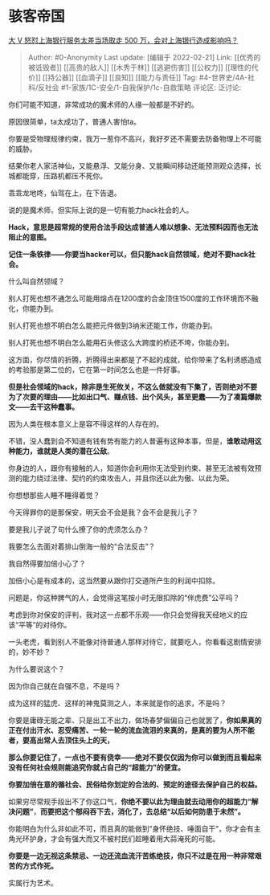 # 骇客帝国
[大 V 怒怼上海银行服务太差当场取走 500 万，会对上海银行造成影响吗？](https://www.zhihu.com/question/492833689/answer/2351268903)

> Author: #0-Anonymity
> Last update: [编辑于 2022-02-21]
> Link: [[优秀的被诋毁者]] [[高贵的敌人]] [[木秀于林]] [[逃避伤害]] [[公权力]] [[理性的代价]] [[持公器]] [[血滴子]] [[良知]] [[能力与责任]]
> Tag: #4-世界史/4A-社科/反社会 #1-家族/1C-安全/1-自我保护/1c-自救策略
> 评论区:
> 泛讨论:

你们可能不知道，非常成功的魔术师的人缘一般都是不好的。

原因很简单，ta太成功了，普通人害怕ta。

你要是受物理规律约束，我万一惹你不高兴，我好歹还不需要去防备物理上不可能的威胁。

结果你老人家活神仙，又能悬浮、又能分身、又能瞬间移动还能预测观众选择，长城都能穿，压路机都压不死你。

乖乖龙地咚，仙驾在上，在下告退。

说的是魔术师，但实际上说的是一切有能力hack社会的人。

**Hack，意思是超常规的使用合法手段达成普通人难以想象、无法预料因而也无法阻止的意图。**

**记住一条铁律——你要当hacker可以，但只能hack自然领域，绝对不要hack社会。**

什么叫自然领域？

别人打死也想不通怎么可能用熔点在1200度的合金顶住1500度的工作环境而不融化，你能办到。

别人打死也想不明白怎么能把元件做到3纳米还能工作，你能办到。

别人打死也想不明白怎么能用石头修这么大跨度的桥还不垮，你能办到。

这方面，你尽情的折腾，折腾得出来都是了不起的成就，给你带来了名利诱惑造成的考验那是第二位的，它在第一时间怎么也是一件好事。

**但是社会领域的hack，除非是生死攸关，不这么做就没有下集了，否则绝对不要为了次要的理由——比如出口气、赚点钱、出个风头，甚至更蠢——为了凑篇爆款文——去干这种蠢事。**

因为人类在根本意义上是容不得这样的人存在的。

不错，没人蠢到会不知道有钱有势有能力的人普遍有这种本事，但是，**谁敢动用这种能力，谁就是人类的潜在公敌**。

你身边的人，跟你有接触的人，知道你会利用你无法受到约束、甚至无法被有效预测的能力绕过法律、契约的约束攻击人，并且你还以此为傲、以此为荣。

你想想那些人睡不睡得着觉？

今天得罪你的是那保安，明天会不会是我？会不会是我儿子？

要是我儿子说了句什么撩了你的虎须怎么办？

我要怎么去面对着排山倒海一般的“合法反击”？

我自然得要加倍小心了？

加倍小心是有成本的，这当然要从跟你打交道所产生的利润中扣除。

问题是，你这种脾气的人，会觉得这笔按小时无限扣除的“伴虎费”公平吗？

考虑到你对保安的评判，我对这一点都不乐观——你只会觉得我天经地义的应该“平等”的对待你。

一头老虎，看到别人不能像对待普通人那样对待它，就要吃人，你看看这剧情安排的，妙不妙？

为什么要说这个？

因为你自己就在自强不息，不是吗？

成为这样的猛虎、这样的神鬼莫测之人，本来就是你的追求，不是吗？

你要是庸碌无能之辈、只是出工不出力，做场春梦偏偏自己也就罢了，**你如果真的正在付出汗水、忍受痛苦、一轮一轮的流血流泪的来真的，是真的要为人所不能者，要高出常人去顶住头上的天，**

**那么你要记住了，一点也不要有侥幸——绝对不要仅仅因为你可以做到而且看起来没有任何社会规则能追究你就占自己的“超能力”的便宜。**

**你要加倍在意的循社会、民俗给你划定的合法的、预定的途径去保护自己的权益。**

如果穷尽常规手段出不了你这口气，**你绝不要以此为理由就去动用你的超能力“解决问题”**，**而要把这个郁闷吞下去，消化了，去总结“以后如何防患于未然”。**

你能明白为什么非如此不可，而且真的能做到“身怀绝技、唾面自干”，你才会有主角光环护身，才会有强大而又不被村民们趁睡着用大蒜淹死的可能。

**你要是一边无视这条禁忌、一边还流血流汗苦练绝技，你只不过是在用一种非常艰苦的方式作死。**

实属行为艺术。
